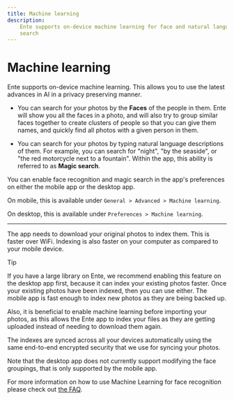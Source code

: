 ```yaml
---
title: Machine learning
description:
    Ente supports on-device machine learning for face and natural language
    search
---
```


# Machine learning

Ente supports on-device machine learning. This allows you to use the latest
advances in AI in a privacy preserving manner.

- You can search for your photos by the **Faces** of the people in them. Ente
  will show you all the faces in a photo, and will also try to group similar
  faces together to create clusters of people so that you can give them names,
  and quickly find all photos with a given person in them.

- You can search for your photos by typing natural language descriptions of
  them. For example, you can search for "night", "by the seaside", or "the red
  motorcycle next to a fountain". Within the app, this ability is referred to as
  **Magic search**.

You can enable face recognition and magic search in the app's preferences on
either the mobile app or the desktop app.

On mobile, this is available under `General > Advanced > Machine learning`.

On desktop, this is available under `Preferences > Machine learning`.

---

The app needs to download your original photos to index them. This is faster
over WiFi. Indexing is also faster on your computer as compared to your mobile
device.

> [!TIP]
>
> If you have a large library on Ente, we recommend enabling this feature on the
> desktop app first, because it can index your existing photos faster. Once your
> existing photos have been indexed, then you can use either. The mobile app is
> fast enough to index new photos as they are being backed up.
>
> Also, it is beneficial to enable machine learning before importing your
> photos, as this allows the Ente app to index your files as they are getting
> uploaded instead of needing to download them again.

The indexes are synced across all your devices automatically using the same
end-to-end encrypted security that we use for syncing your photos.

Note that the desktop app does not currently support modifying the face
groupings, that is only supported by the mobile app.

For more information on how to use Machine Learning for face recognition please
check out [the FAQ](../faq/face-recognition).
